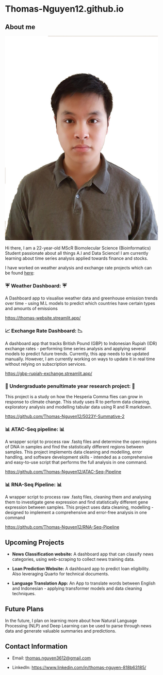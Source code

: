 # Thomas-Nguyen12.github.io


## About me 

![alt text](https://github.com/Thomas-Nguyen12/Thomas-Nguyen12.github.io/blob/main/images/linkedin_picture.JPG?raw=true)



Hi there, I am a 22-year-old MScR Biomolecular Science (Bioinformatics) Student passionate about all things A.I and Data Science! I am currently learning about time series analysis applied towards finance and stocks. 

I have worked on weather analysis and exchange rate projects which can be found <u>here</u>: 

### ☔ Weather Dashboard: ☔
A Dashboard app to visualise weather data and greenhouse emission trends over time - using M.L models to predict which countries have certain types and amounts of emissions 

https://thomas-website.streamlit.app/

### 📈 Exchange Rate Dashboard: 📉 
A dashboard app that tracks British Pound (GBP) to Indonesian Rupiah (IDR) exchange rates - performing time series analysis and applying several models to predict future trends. Currently, this app needs to be updated manually. However, I am currently working on ways to update it in real time without relying on subscription services.

https://gbp-rupiah-exchange.streamlit.app/ 

### 🔬 Undergraduate penultimate year research project: 🔬
This project is a study on how the Hesperia Comma flies can grow in response to climate change.  This study uses R to perform data cleaning, exploratory analysis and modelling tabular data using R and R markdown.

https://github.com/Thomas-Nguyen12/5023Y-Summative-2

### 📊 ATAC-Seq pipeline: 📊
A wrapper script to process raw .fastq files and determine the open regions of DNA in samples and find the statistically different regions between samples. This project implements data cleaning and modelling, error handling, and software development skills - intended as a comprehensive and easy-to-use script that performs the full analysis in one command.

https://github.com/Thomas-Nguyen12/ATAC-Seq-Pipeline
  
### 📊 RNA-Seq Pipeline: 📊
A wrapper script to process raw .fastq files, cleaning them and analysing them to investigate gene expression and find statistically different gene expression between samples. This project uses data cleaning, modelling - designed to implement a comprehensive and error-free analysis in one command 

https://github.com/Thomas-Nguyen12/RNA-Seq-Pipeline

## Upcoming Projects

- <b>News Classification website:</b> A dashboard app that can classify news categories, using web-scraping to collect news training data.

- <b>Loan Prediction Website:</b> A dashboard app to predict loan eligibility. Also leveraging Quarto for technical documents.

- <b>Language Translation App:</b> An App to translate words between English and Indonesian - applying transformer models and data cleaning techniques.

## Future Plans

In the future, I plan on learning more about how Natural Language Processing (NLP) and Deep Learning can be used to parse through news data and generate valuable summaries and predictions.

## Contact Information
- Email: thomas.nguyen3612@gmail.com
  
- LinkedIn: https://www.linkedin.com/in/thomas-nguyen-818b63185/

